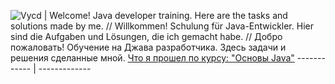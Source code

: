 
![Vycd](https://user-images.githubusercontent.com/69854595/201496855-3d897a0b-df5e-4a80-82f4-3af04e766429.gif) | Welcome! Java developer training. Here are the tasks and solutions made by me. 
// Willkommen! Schulung für Java-Entwickler. Hier sind die Aufgaben und Lösungen, die ich gemacht habe. // Добро пожаловать! Обучение на Джава разработчика. Здесь задачи и решения сделанные мной. [Что я прошел по курсу: "Основы Java"](https://github.com/Maxim-Wilhelm/JAVA-Homeworks/blob/master/README.md)
 ------------ | -------------
